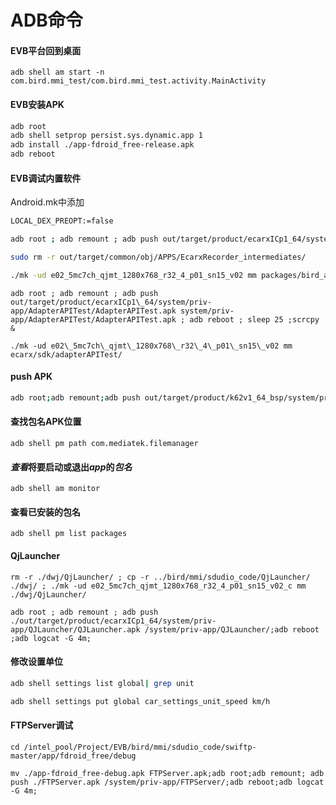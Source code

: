 # ADB命令

#### EVB平台回到桌面

```纯文本
adb shell am start -n com.bird.mmi_test/com.bird.mmi_test.activity.MainActivity
```

#### EVB安装APK

```bash
adb root
adb shell setprop persist.sys.dynamic.app 1
adb install ./app-fdroid_free-release.apk
adb reboot
```

#### EVB调试内置软件

Android.mk中添加

```bash
LOCAL_DEX_PREOPT:=false
```

```bash
adb root ; adb remount ; adb push out/target/product/ecarxICp1_64/system/app/EcarxRecorder/EcarxRecorder.apk system/app/EcarxRecorder/EcarxRecorder.apk ; adb reboot ; sleep 25 ;scrcpy &
```

```bash
sudo rm -r out/target/common/obj/APPS/EcarxRecorder_intermediates/
```

```bash
./mk -ud e02_5mc7ch_qjmt_1280x768_r32_4_p01_sn15_v02 mm packages/bird_app/EcarxRecorder/

```

```
adb root ; adb remount ; adb push out/target/product/ecarxICp1\_64/system/priv-app/AdapterAPITest/AdapterAPITest.apk system/priv-app/AdapterAPITest/AdapterAPITest.apk ; adb reboot ; sleep 25 ;scrcpy &
```

```
./mk -ud e02\_5mc7ch\_qjmt\_1280x768\_r32\_4\_p01\_sn15\_v02 mm ecarx/sdk/adapterAPITest/
```

#### push APK

```bash
adb root;adb remount;adb push out/target/product/k62v1_64_bsp/system/priv-app/HolyLauncher/HolyLauncher.apk /system/priv-app/HolyLauncher;adb reboot;adb logcat -G 4m;adb logcat | grep CarLauncher_Activity
```



#### 查找包名APK位置

```
adb shell pm path com.mediatek.filemanager
```

#### *查看*将要启动或退出*app*的*包名*

```
adb shell am monitor
```

#### 查看已安装的包名

```
adb shell pm list packages
```



#### QjLauncher

```
rm -r ./dwj/QjLauncher/ ; cp -r ../bird/mmi/sdudio_code/QjLauncher/ ./dwj/ ; ./mk -ud e02_5mc7ch_qjmt_1280x768_r32_4_p01_sn15_v02_c mm ./dwj/QjLauncher/
```

```
adb root ; adb remount ; adb push ./out/target/product/ecarxICp1_64/system/priv-app/QJLauncher/QJLauncher.apk /system/priv-app/QJLauncher/;adb reboot ;adb logcat -G 4m;
```

#### 修改设置单位

```bash
adb shell settings list global| grep unit
```

```bash
adb shell settings put global car_settings_unit_speed km/h
```



#### FTPServer调试

```
cd /intel_pool/Project/EVB/bird/mmi/sdudio_code/swiftp-master/app/fdroid_free/debug
```

```
mv ./app-fdroid_free-debug.apk FTPServer.apk;adb root;adb remount; adb push ./FTPServer.apk /system/priv-app/FTPServer/;adb reboot;adb logcat -G 4m;
```

